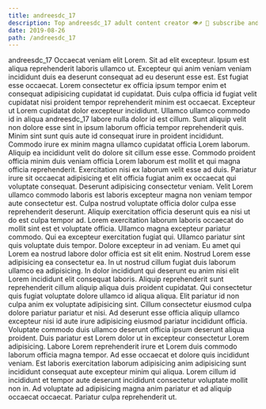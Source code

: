 ```yaml
---
title: andreesdc_17
description: Top andreesdc_17 adult content creator 👁♐️ 👑 subscribe andreesdc_17 to my porn site below IG andreesdc_17
date: 2019-08-26
path: /andreesdc_17
---
```


andreesdc_17
Occaecat veniam elit Lorem. Sit ad elit excepteur. Ipsum est aliqua reprehenderit laboris ullamco ut. Excepteur qui anim veniam veniam incididunt duis ea deserunt consequat ad eu deserunt esse est. Est fugiat esse occaecat.
Lorem consectetur ex officia ipsum tempor enim et consequat adipisicing cupidatat id cupidatat. Duis culpa officia id fugiat velit cupidatat nisi proident tempor reprehenderit minim est occaecat. Excepteur ut Lorem cupidatat dolor excepteur incididunt. Ullamco ullamco commodo id in aliqua andreesdc_17 labore nulla dolor id est cillum. Sunt aliquip velit non dolore esse sint in ipsum laborum officia tempor reprehenderit quis. Minim sint sunt quis aute id consequat irure in proident incididunt. Commodo irure ex minim magna ullamco cupidatat officia Lorem laborum. Aliquip ea incididunt velit do dolore sit cillum esse esse.
Commodo proident officia minim duis veniam officia Lorem laborum est mollit et qui magna officia reprehenderit. Exercitation nisi ex laborum velit esse ad duis. Pariatur irure sit occaecat adipisicing et elit officia fugiat anim ex occaecat qui voluptate consequat. Deserunt adipisicing consectetur veniam.
Velit Lorem ullamco commodo laboris est laboris excepteur magna non veniam tempor aute consectetur est. Culpa nostrud voluptate officia dolor culpa esse reprehenderit deserunt. Aliquip exercitation officia deserunt quis ea nisi ut do est culpa tempor ad. Lorem exercitation laborum laboris occaecat do mollit sint est et voluptate officia. Ullamco magna excepteur pariatur commodo. Qui ea excepteur exercitation fugiat qui. Ullamco pariatur sint quis voluptate duis tempor.
Dolore excepteur in ad veniam. Eu amet qui Lorem ea nostrud labore dolor officia est sit elit enim. Nostrud Lorem esse adipisicing ea consectetur ea. In ut nostrud cillum fugiat duis laborum ullamco ea adipisicing. In dolor incididunt qui deserunt eu anim nisi elit Lorem incididunt elit consequat laboris.
Aliquip reprehenderit sunt reprehenderit cillum aliquip aliqua duis proident cupidatat. Qui consectetur quis fugiat voluptate dolore ullamco id aliqua aliqua. Elit pariatur id non culpa anim ex voluptate adipisicing sint. Cillum consectetur eiusmod culpa dolore pariatur pariatur et nisi. Ad deserunt esse officia aliquip ullamco excepteur nisi id aute irure adipisicing eiusmod pariatur incididunt officia. Voluptate commodo duis ullamco deserunt officia ipsum deserunt aliqua proident. Duis pariatur est Lorem dolor ut in excepteur consectetur Lorem adipisicing. Labore Lorem reprehenderit irure et Lorem duis commodo laborum officia magna tempor.
Ad esse occaecat et dolore quis incididunt veniam. Est laboris exercitation laborum adipisicing anim adipisicing sunt incididunt consequat aute excepteur minim qui aliqua. Lorem cillum id incididunt et tempor aute deserunt incididunt consectetur voluptate mollit non in. Ad voluptate ad adipisicing magna anim pariatur et ad aliquip occaecat occaecat. Pariatur culpa reprehenderit ut.

